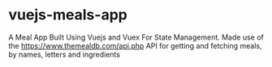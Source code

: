 # vuejs-meals-app
A Meal App Built Using Vuejs and Vuex For State Management. 
Made use of the https://www.themealdb.com/api.php API for getting and fetching meals, by names, letters and ingredients
